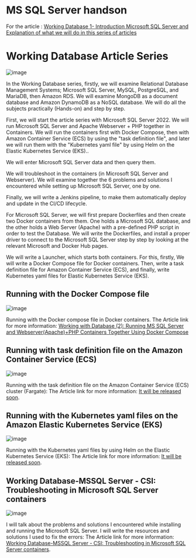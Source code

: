 # MS SQL Server handson
For the article : [Working Database 1- Introduction Microsoft SQL Server and Explanation of what we will do in this series of articles](https://cmakkaya.medium.com/working-database-1-introduction-microsoft-sql-server-and-explanation-of-what-we-will-do-in-this-105bebf66a55) 

# Working Database Article Series

![image](https://github.com/cmakkaya/mssql-server-handson/assets/110052470/6108280e-f26c-4835-b235-aae80065f7e8)


In the Working Database series, firstly, we will examine Relational Database Management Systems; Microsoft SQL Server, MySQL, PostgreSQL, and MariaDB, then Amazon RDS. We will examine MongoDB as a document database and Amazon DynamoDB as a NoSQL database. We will do all the subjects practically (Hands-on) and step by step.

First, we will start the article series with Microsoft SQL Server 2022. We will run Microsoft SQL Server and Apache Webserver + PHP together in Containers. We will run the containers first with Docker Compose, then with Amazon Container Service (ECS) by using the "task definition file", and later we will run them with the "Kubernetes yaml file" by using Helm on the Elastic Kubernetes Service (EKS)..

We will enter Microsoft SQL Server data and then query them.

We will troubleshoot in the containers (in Microsoft SQL Server and Webserver). We will examine together the 6 problems and solutions I encountered while setting up Microsoft SQL Server, one by one.

Finally, we will write a Jenkins pipeline, to make them automatically deploy and update in the CI/CD lifecycle.

For Microsoft SQL Server, we will first prepare Dockerfiles and then create two Docker containers from them. One holds a Microsoft SQL database, and the other holds a Web Server (Apache) with a pre-defined PHP script in order to test the Database. We will write the Dockerfiles, and install a proper driver to connect to the Microsoft SQL Server step by step by looking at the relevant Microsoft and Docker Hub pages.

We will write a Launcher, which starts both containers. For this, firstly, We will write a Docker Compose file for Docker containers. Then, write a task definition file for Amazon Container Service (ECS), and finally, write Kubernetes yaml files for Elastic Kubernetes Service (EKS).


## Running with the Docker Compose file

![image](https://github.com/cmakkaya/mssql-server-handson/assets/110052470/deeb21ab-8861-41d9-ba26-6f42b35b3ec8)

Running with the Docker compose file in Docker containers.
The Article link for more information: [Working with Database (2): Running MS SQL Server and Webserver(Apache)+PHP Containers Together Using Docker Compose](https://cmakkaya.medium.com/working-with-database-2-running-ms-sql-server-and-webserver-apache-php-containers-together-3dea9a263105) 


## Running with task definition file on the Amazon Container Service (ECS)

![image](https://github.com/cmakkaya/mssql-server-handson/assets/110052470/f4c39eec-2148-404d-aeca-1dd01cf175ac)

Running with the task definition file on the Amazon Container Service (ECS) cluster (Fargate):
The Article link for more information: [It will be released soon]().


## Running with the Kubernetes yaml files on the Amazon Elastic Kubernetes Service (EKS)

![image](https://github.com/cmakkaya/mssql-server-handson/assets/110052470/eb1f2753-c204-43bb-87c0-29a310146202)

Running with the Kubernetes yaml files by using Helm on the Elastic Kubernetes Service (EKS):
The Article link for more information: [It will be released soon]().


## Working Database-MSSQL Server - CSI: Troubleshooting in Microsoft SQL Server containers

![image](https://github.com/user-attachments/assets/c417351a-8423-4331-a886-cd83de6fed72)

I will talk about the problems and solutions I encountered while installing and running the Microsoft SQL Server. I will write the resources and solutions I used to fix the errors:
The Article link for more information: [Working Database-MSSQL Server - CSI: Troubleshooting in Microsoft SQL Server containers](https://cmakkaya.medium.com/step-5-csi-troubleshooting-in-microsoft-sql-server-containers-e5c5449443dd).
